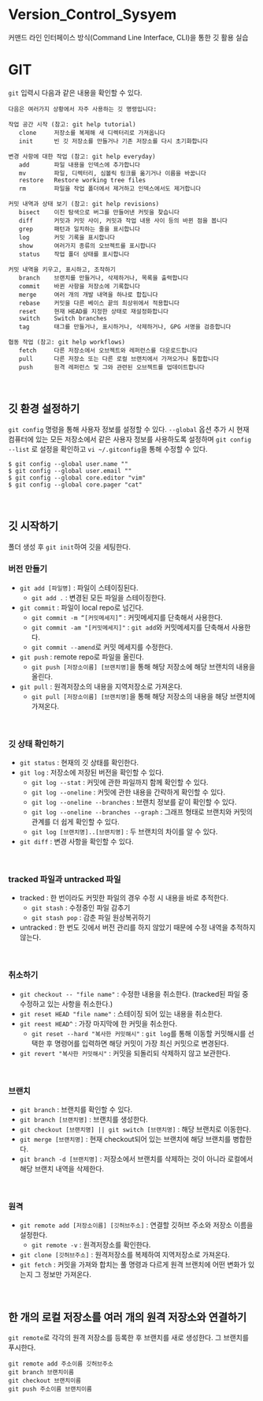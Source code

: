# Version_Control_Sysyem
커맨드 라인 인터페이스 방식(Command Line Interface, CLI)을 통한 깃 활용 실습


# GIT
`git` 입력시 다음과 같은 내용을 확인할 수 있다.

```
다음은 여러가지 상황에서 자주 사용하는 깃 명령입니다:

작업 공간 시작 (참고: git help tutorial)
   clone     저장소를 복제해 새 디렉터리로 가져옵니다
   init      빈 깃 저장소를 만들거나 기존 저장소를 다시 초기화합니다

변경 사항에 대한 작업 (참고: git help everyday)
   add       파일 내용을 인덱스에 추가합니다
   mv        파일, 디렉터리, 심볼릭 링크를 옮기거나 이름을 바꿉니다
   restore   Restore working tree files
   rm        파일을 작업 폴더에서 제거하고 인덱스에서도 제거합니다

커밋 내역과 상태 보기 (참고: git help revisions)
   bisect    이진 탐색으로 버그를 만들어낸 커밋을 찾습니다
   diff      커밋과 커밋 사이, 커밋과 작업 내용 사이 등의 바뀐 점을 봅니다
   grep      패턴과 일치하는 줄을 표시합니다
   log       커밋 기록을 표시합니다
   show      여러가지 종류의 오브젝트를 표시합니다
   status    작업 폴더 상태를 표시합니다

커밋 내역을 키우고, 표시하고, 조작하기
   branch    브랜치를 만들거나, 삭제하거나, 목록을 출력합니다
   commit    바뀐 사항을 저장소에 기록합니다
   merge     여러 개의 개발 내역을 하나로 합칩니다
   rebase    커밋을 다른 베이스 끝의 최상위에서 적용합니다
   reset     현재 HEAD를 지정한 상태로 재설정화합니다
   switch    Switch branches
   tag       태그를 만들거나, 표시하거나, 삭제하거나, GPG 서명을 검증합니다

협동 작업 (참고: git help workflows)
   fetch     다른 저장소에서 오브젝트와 레퍼런스를 다운로드합니다
   pull      다른 저장소 또는 다른 로컬 브랜치에서 가져오거나 통합합니다
   push      원격 레퍼런스 및 그와 관련된 오브젝트를 업데이트합니다
```

<br/>


## 깃 환경 설정하기
`git config` 명령을 통해 사용자 정보를 설정할 수 있다. `--global` 옵션 추가 시 현재 컴퓨터에 있는 모든 저장소에서 같은 사용자 정보를 사용하도록 설정하며 `git config --list` 로 설정을 확인하고 `vi ~/.gitconfig`을 통해 수정할 수 있다.

```console
$ git config --global user.name ""
$ git config --global user.email ""
$ git config --global core.editor "vim"
$ git config --global core.pager "cat"
```

<br/>

## 깃 시작하기
폴더 생성 후 `git init`하여 깃을 세팅한다.

### 버전 만들기

- `git add [파일명]` : 파일이 스테이징된다.
   - `git add .` : 변경된 모든 파일을 스테이징한다.
- `git commit` : 파일이 local repo로 넘긴다. 
   -  `git commit -m “[커밋메세지]”` : 커밋메세지를 단축해서 사용한다.
   -  `git commit -am "[커밋메세지]"` : `git add`와 커밋메세지를 단축해서 사용한다.
   -  `git commit --amend`로 커밋 메세지를 수정한다.
- `git push` : remote repo로 파일을 올린다. 
   - `git push [저장소이름] [브랜치명]`을 통해 해당 저장소에 해당 브랜치의 내용을 올린다.
- `git pull` : 원격저장소의 내용을 지역저장소로 가져온다.
   - `git pull [저장소이름] [브랜치명]`을 통해 해당 저장소의 내용을 해당 브랜치에 가져온다.

<br/>

### 깃 상태 확인하기
- `git status` : 현재의 깃 상태를 확인한다.
- `git log` : 저장소에 저장된 버전을 확인할 수 있다.
  - `git log --stat` : 커밋에 관한 파일까지 함께 확인할 수 있다.
  - `git log --oneline` : 커밋에 관한 내용을 간략하게 확인할 수 있다.
  - `git log --oneline --branches` : 브랜치 정보를 같이 확인할 수 있다.
  - `git log --oneline --branches --graph` : 그래프 형태로 브랜치와 커밋의 관계를 더 쉽게 확인할 수 있다.
  - `git log [브랜치명]..[브랜치명]` : 두 브랜치의 차이를 알 수 있다.
- `git diff` : 변경 사항을 확인할 수 있다.

<br/>

### tracked 파일과 untracked 파일
- tracked : 한 번이라도 커밋한 파일의 경우 수정 시 내용을 바로 추적한다.
   - `git stash` : 수정중인 파일 감추기
   - `git stash pop` : 감춘 파일 원상복귀하기
- untracked : 한 번도 깃에서 버전 관리를 하지 않았기 때문에 수정 내역을 추적하지 않는다.

<br/>

### 취소하기
- `git checkout -- "file name"` : 수정한 내용을 취소한다. (tracked된 파일 중 수정하고 있는 사항을 취소한다.)
- `git reset HEAD "file name"` : 스테이징 되어 있는 내용을 취소한다.
- `git reest HEAD^` : 가장 마지막에 한 커밋을 취소한다.
  - `git reset --hard "복사한 커밋해시"` : `git log`를 통해 이동할 커밋해시를 선택한 후 명령어를 입력하면 해당 커밋이 가장 최신 커밋으로 변경된다.
- `git revert "복사한 커밋해시"` : 커밋을 되돌리되 삭제하지 않고 보관한다.

<br/>

### 브랜치
- `git branch` : 브랜치를 확인할 수 있다.
- `git branch [브랜치명]` : 브랜치를 생성한다.
- `git checkout [브랜치명] || git switch [브랜치명]` : 해당 브랜치로 이동한다.
- `git merge [브랜치명]` : 현재 checkout되어 있는 브랜치에 해당 브랜치를 병합한다.
- `git branch -d [브랜치명]` : 저장소에서 브랜치를 삭제하는 것이 아니라 로컬에서 해당 브랜치 내역을 삭제한다.

<br/>

### 원격
- `git remote add [저장소이름] [깃허브주소]` : 연결할 깃허브 주소와 저장소 이름을 설정한다.
   - `git remote -v` : 원격저장소를 확인한다.
- `git clone [깃허브주소]` : 원격저장소를 복제하여 지역저장소로 가져온다.
- `git fetch` : 커밋을 가져와 합치는 풀 명령과 다르게 원격 브랜치에 어떤 변화가 있는지 그 정보만 가져온다. 


<br/>


## 한 개의 로컬 저장소를 여러 개의 원격 저장소와 연결하기
`git remote`로 각각의 원격 저장소를 등록한 후 브랜치를 새로 생성한다. 그 브랜치를 푸시한다.

```console
git remote add 주소이름 깃허브주소
git branch 브랜치이름
git checkout 브랜치이름
git push 주소이름 브랜치이름
```
